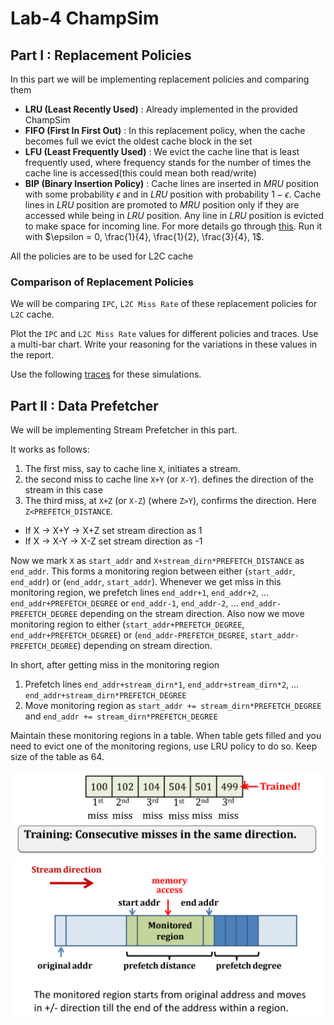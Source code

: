 # Lab-4 ChampSim

## Part I : Replacement Policies
In this part we will be implementing replacement policies and comparing them

- **LRU (Least Recently Used)** : Already implemented in the provided ChampSim
- **FIFO (First In First Out)** :  In this replacement policy, when the cache becomes full we evict the oldest cache block in the set
- **LFU (Least Frequently Used)** : We evict the cache line that is least frequently used, where frequency stands for the number of times the cache line is accessed(this could mean both read/write)
- **BIP (Binary Insertion Policy)** : Cache lines are inserted in _MRU_ position with some probability $\epsilon$ and in _LRU_ position with probability $1-\epsilon$. Cache lines in _LRU_ position are promoted to _MRU_ position only if they are accessed while being in _LRU_ position. Any line in _LRU_ position is evicted to make space for incoming line. For more details go through [this](https://www.cs.cmu.edu/afs/cs/academic/class/15740-f18/www/papers/isca07-qureshi-dip.pdf). Run it with $\epsilon = 0, \frac{1}{4}, \frac{1}{2}, \frac{3}{4}, 1$.

All the policies are to be used for L2C cache

### Comparison of Replacement Policies
We will be comparing `IPC`, `L2C Miss Rate` of these replacement policies for `L2C` cache. 

Plot the `IPC` and `L2C Miss Rate` values for different policies and traces. Use a multi-bar chart. Write your reasoning for the variations in these values in the report.

Use the following [traces](https://drive.google.com/drive/folders/1BE4XkJhgXWZ6JOIByQCMF_4cFSvlb3f1?usp=sharing) for these simulations.

## Part II : Data Prefetcher

We will be implementing Stream Prefetcher in this part.

It works as follows:
1. The first miss, say to cache line `X`,
initiates a stream.
2. the second miss to cache line `X+Y` (or `X-Y`).
defines the direction of the stream in this case
3. The third miss, at `X+Z` (or `X-Z`) (where `Z>Y`), confirms the direction. Here `Z<PREFETCH_DISTANCE`.

- If X -> X+Y -> X+Z set stream direction as 1
- If X -> X-Y -> X-Z set stream direction as -1

Now we mark `X` as `start_addr` and `X+stream_dirn*PREFETCH_DISTANCE` as `end_addr`. This forms a monitoring region between either (`start_addr`, `end_addr`) or (`end_addr`, `start_addr`). Whenever we get miss in this monitoring region, we prefetch lines `end_addr+1`, `end_addr+2`, ... `end_addr+PREFETCH_DEGREE` or `end_addr-1`, `end_addr-2`, ... `end_addr-PREFETCH_DEGREE` depending on the stream direction. Also now we move monitoring region to either (`start_addr+PREFETCH_DEGREE`, `end_addr+PREFETCH_DEGREE`) or (`end_addr-PREFETCH_DEGREE`, `start_addr-PREFETCH_DEGREE`) depending on stream direction.

In short, after getting miss in the monitoring region
1. Prefetch lines `end_addr+stream_dirn*1`, `end_addr+stream_dirn*2`, ... `end_addr+stream_dirn*PREFETCH_DEGREE`
2. Move monitoring region as `start_addr += stream_dirn*PREFETCH_DEGREE` and `end_addr += stream_dirn*PREFETCH_DEGREE`

Maintain these monitoring regions in a table. When table gets filled and you need to evict one of the monitoring regions, use LRU policy to do so. Keep size of the table as 64.

![](.images/stream1.png)
![](.images/stream2.png)
